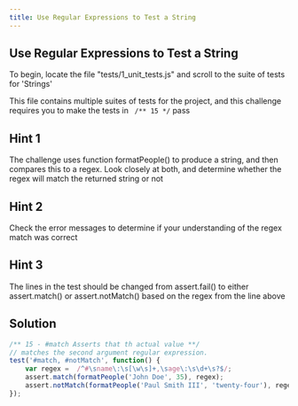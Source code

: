 ```yaml
---
title: Use Regular Expressions to Test a String
---
```

## Use Regular Expressions to Test a String

To begin, locate the file "tests/1_unit_tests.js" and scroll to the suite of tests for 'Strings'

This file contains multiple suites of tests for the project, and this challenge requires you to make the tests in ``` /** 15 */``` pass

## Hint 1

The challenge uses function formatPeople() to produce a string, and then compares this to a regex. Look closely at both, and determine whether the regex will match the returned string or not

## Hint 2

Check the error messages to determine if your understanding of the regex match was correct

## Hint 3

The lines in the test should be changed from assert.fail() to either assert.match() or assert.notMatch() based on the regex from the line above

## Solution

```js
/** 15 - #match Asserts that th actual value **/
// matches the second argument regular expression.
test('#match, #notMatch', function() {
    var regex =  /^#\sname\:\s[\w\s]+,\sage\:\s\d+\s?$/;
    assert.match(formatPeople('John Doe', 35), regex);
    assert.notMatch(formatPeople('Paul Smith III', 'twenty-four'), regex);
});
```